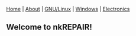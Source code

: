 [Home](index.md) \| [About](about.md) \| [GNU/Linux](https://media1.tenor.com/images/023e13d6a13fc233e2cea8e82727e2c6/tenor.gif?itemid=10801645) \| [Windows](https://media1.tenor.com/images/023e13d6a13fc233e2cea8e82727e2c6/tenor.gif?itemid=10801645) \| [Electronics](https://media1.tenor.com/images/023e13d6a13fc233e2cea8e82727e2c6/tenor.gif?itemid=10801645)

## Welcome to nkREPAIR!
